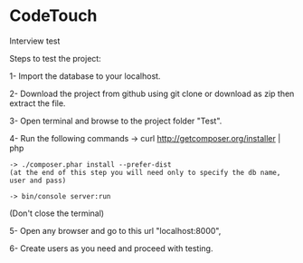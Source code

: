 # CodeTouch
Interview test

Steps to test the project:

1- Import the database to your localhost.

2- Download the project from github using git clone or download as zip then extract the file.

3- Open terminal and browse to the project folder "Test".

4- Run the following commands 
    -> curl http://getcomposer.org/installer | php

    -> ./composer.phar install --prefer-dist
    (at the end of this step you will need only to specify the db name, user and pass)

    -> bin/console server:run

(Don't close the terminal)

5- Open any browser and go to this url "localhost:8000", 

6- Create users as you need and proceed with testing.
